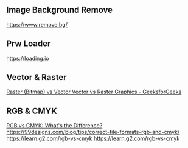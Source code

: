 ## Image Background Remove
https://www.remove.bg/ 


## Prw Loader
https://loading.io

## Vector & Raster
[Raster (Bitmap) vs Vector 
Vector vs Raster Graphics - GeeksforGeeks ](https://vector-conversions.com/vectorizing/raster_vs_vector.html)

## RGB & CMYK
[RGB vs CMYK: What's the Difference?](https://99designs.com/blog/tips/correct-file-formats-rgb-and-cmyk/)https://99designs.com/blog/tips/correct-file-formats-rgb-and-cmyk/
[https://learn.g2.com/rgb-vs-cmyk ](https://learn.g2.com/rgb-vs-cmyk)https://learn.g2.com/rgb-vs-cmyk
